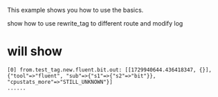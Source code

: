 This example shows you how to use the basics.

show how to use rewrite_tag to different route and modify log

# will show
```
[0] from.test_tag.new.fluent.bit.out: [[1729940644.436418347, {}], {"tool"=>"fluent", "sub"=>{"s1"=>{"s2"=>"bit"}}, "cpustats_more"=>"STILL_UNKNOWN"}]
......
```